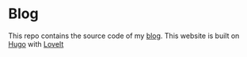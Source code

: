# Blog

This repo contains the source code of my [blog](https://tonini.dev). This website is built on [Hugo](gohugo.io) with [LoveIt](https://github.com/dillonzq/LoveIt/issues)
